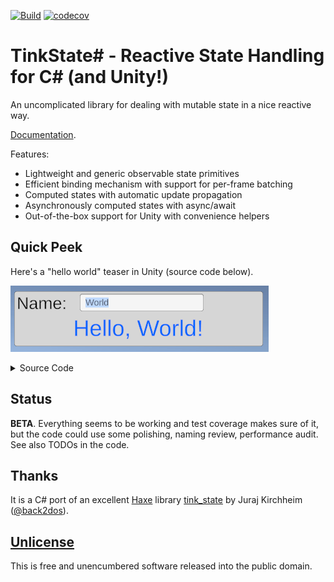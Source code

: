 [![Build](https://github.com/nadako/TinkStateSharp/actions/workflows/build.yml/badge.svg)](https://github.com/nadako/TinkStateSharp/actions/workflows/build.yml)
[![codecov](https://codecov.io/gh/nadako/TinkStateSharp/branch/master/graph/badge.svg?token=92NEEMYYBL)](https://codecov.io/gh/nadako/TinkStateSharp)

# TinkState# - Reactive State Handling for C# (and Unity!)

An uncomplicated library for dealing with mutable state in a nice reactive way.

[Documentation](https://nadako.github.io/TinkStateSharp/).

Features:
 - Lightweight and generic observable state primitives
 - Efficient binding mechanism with support for per-frame batching
 - Computed states with automatic update propagation
 - Asynchronously computed states with async/await
 - Out-of-the-box support for Unity with convenience helpers

## Quick Peek

Here's a "hello world" teaser in Unity (source code below).

![](docs/helloworld.gif)

<details>
<summary>Source Code</summary>

```cs
using TinkState;
using TMPro;
using UnityEngine;

public class HelloWorld : MonoBehaviour
{
	[SerializeField] TMP_InputField nameInput;
	[SerializeField] TMP_Text greetingLabel;

	void Start()
	{
		// define piece of mutable observable state
		var name = Observable.State("World");

		// bind the state two-ways to an input field
		name.Bind(nameInput.SetTextWithoutNotify);
		nameInput.onValueChanged.AddListener(newValue => name.Value = newValue);

		// derive automatically updated observable value from it
		var greeting = Observable.Auto(() => $"Hello, {name.Value}!");

		// bind the auto-observable to a text field
		greeting.Bind(text => greetingLabel.text = text);
	}
}
```
</details>

## Status

**BETA**. Everything seems to be working and test coverage makes sure of it, but the code could use some polishing, naming review, performance audit. See also TODOs in the code.

## Thanks

It is a C# port of an excellent [Haxe](https://haxe.org/) library [tink_state](https://github.com/haxetink/tink_state) by Juraj Kirchheim ([@back2dos](https://github.com/back2dos)).

## [Unlicense](https://unlicense.org/)

This is free and unencumbered software released into the public domain.
